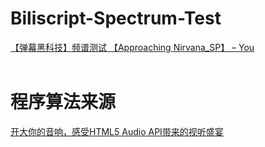 # Biliscript-Spectrum-Test
[【弹幕黑科技】频谱测试 【Approaching Nirvana_SP】 – You](https://www.bilibili.com/av3079448)
<br>
<br>
# 程序算法来源
[开大你的音响，感受HTML5 Audio API带来的视听盛宴](http://www.cnblogs.com/Wayou/p/html5_audio_api_visualizer.html)
